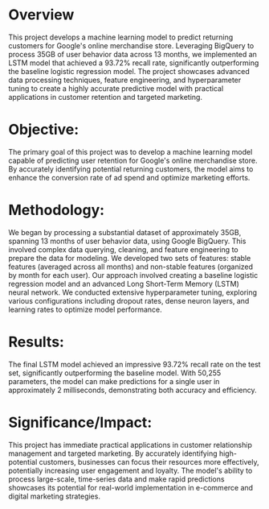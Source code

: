 # Overview
This project develops a machine learning model to predict returning customers for Google's online merchandise store. Leveraging BigQuery to process 35GB of user behavior data across 13 months, we implemented an LSTM model that achieved a 93.72% recall rate, significantly outperforming the baseline logistic regression model. The project showcases advanced data processing techniques, feature engineering, and hyperparameter tuning to create a highly accurate predictive model with practical applications in customer retention and targeted marketing.


# Objective:
The primary goal of this project was to develop a machine learning model capable of predicting user retention for Google's online merchandise store. By accurately identifying potential returning customers, the model aims to enhance the conversion rate of ad spend and optimize marketing efforts.

# Methodology:
We began by processing a substantial dataset of approximately 35GB, spanning 13 months of user behavior data, using Google BigQuery. This involved complex data querying, cleaning, and feature engineering to prepare the data for modeling. We developed two sets of features: stable features (averaged across all months) and non-stable features (organized by month for each user).
Our approach involved creating a baseline logistic regression model and an advanced Long Short-Term Memory (LSTM) neural network. We conducted extensive hyperparameter tuning, exploring various configurations including dropout rates, dense neuron layers, and learning rates to optimize model performance.

# Results:
The final LSTM model achieved an impressive 93.72% recall rate on the test set, significantly outperforming the baseline model. With 50,255 parameters, the model can make predictions for a single user in approximately 2 milliseconds, demonstrating both accuracy and efficiency.

# Significance/Impact:
This project has immediate practical applications in customer relationship management and targeted marketing. By accurately identifying high-potential customers, businesses can focus their resources more effectively, potentially increasing user engagement and loyalty. The model's ability to process large-scale, time-series data and make rapid predictions showcases its potential for real-world implementation in e-commerce and digital marketing strategies.
